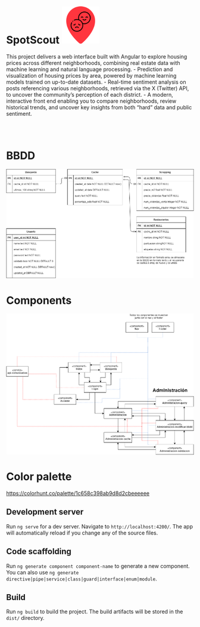 <h1>SpotScout
<img src="src/assets/images/spotscout_logo.png" width="100" title="hover text"></h1>This project delivers a web interface built with Angular to explore housing prices across different neighborhoods, combining real estate data with machine learning and natural language processing.
- Prediction and visualization of housing prices by area, powered by machine learning models trained on up-to-date datasets.
- Real-time sentiment analysis on posts referencing various neighborhoods, retrieved via the X (Twitter) API, to uncover the community’s perception of each district.
- A modern, interactive front end enabling you to compare neighborhoods, review historical trends, and uncover key insights from both “hard” data and public sentiment.

<br><br>
<h1>BBDD</h1>
<img src="diagrama_bbdd.png" width="auto" title="hover text">

<h1>Components</h1>
<img src="diagrama_componentes.png" width="auto" title="hover text">

# Color palette
https://colorhunt.co/palette/1c658c398ab9d8d2cbeeeeee

## Development server

Run `ng serve` for a dev server. Navigate to `http://localhost:4200/`. The app will automatically reload if you change any of the source files.

## Code scaffolding

Run `ng generate component component-name` to generate a new component. You can also use `ng generate directive|pipe|service|class|guard|interface|enum|module`.

## Build

Run `ng build` to build the project. The build artifacts will be stored in the `dist/` directory.
